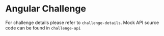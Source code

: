 # Angular Challenge

For challenge details please refer to `challenge-details`. Mock API source code can be found in `challenge-api`
